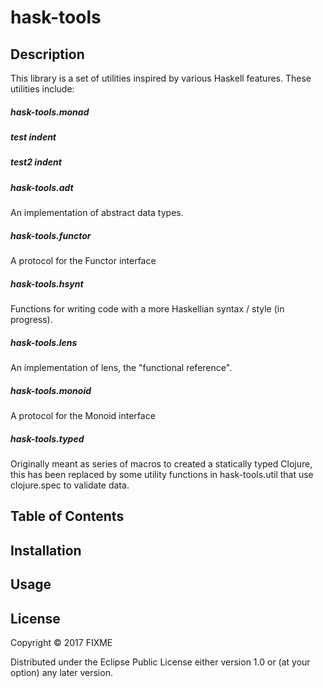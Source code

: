 # hask-tools

## Description 
This library is a set of utilities inspired by various Haskell features. These utilities include:
##### hask-tools.monad
  ##### test  indent
  ##### test2 indent
##### hask-tools.adt
An implementation of abstract data types.
##### hask-tools.functor
A protocol for the Functor interface
##### hask-tools.hsynt
Functions for writing code with a more Haskellian syntax / style (in progress).
##### hask-tools.lens
An implementation of lens, the "functional reference".
##### hask-tools.monoid
A protocol for the Monoid interface
##### hask-tools.typed
Originally meant as series of macros to created a statically typed Clojure,  this has been replaced by some utility functions in hask-tools.util that use clojure.spec to validate data.

## Table of Contents

## Installation

## Usage



## License

Copyright © 2017 FIXME

Distributed under the Eclipse Public License either version 1.0 or (at
your option) any later version.
